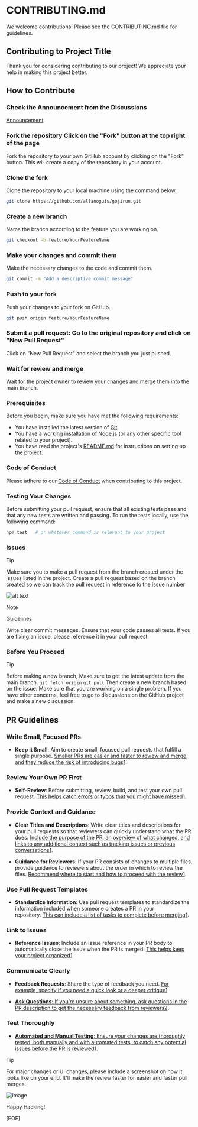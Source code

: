 # CONTRIBUTING.md

We welcome contributions! Please see the CONTRIBUTING.md file for guidelines.

## Contributing to Project Title

Thank you for considering contributing to our project! We appreciate your help in making this project better.

## How to Contribute

### Check the Announcement from the Discussions

[Announcement](https://github.com/allanoguis/Hacktoberfest-2024/discussions/27)

### **Fork the repository** Click on the "Fork" button at the top right of the page

Fork the repository to your own GitHub account by clicking on the "Fork" button. This will create a copy of the repository in your account.

### **Clone the  fork**

Clone the repository to your local machine using the command below.

```bash
git clone https://github.com/allanoguis/gojirun.git
```

### **Create a new branch**

Name the branch according to the feature you are working on.

```bash
git checkout -b feature/YourFeatureName
```

### **Make your changes and commit them**

Make the necessary changes to the code and commit them.

```bash
git commit -m "Add a descriptive commit message"
```

### **Push to your fork**

Push your changes to your fork on GitHub.

```bash
git push origin feature/YourFeatureName
```

### **Submit a pull request: Go to the original repository and click on "New Pull Request"**

Click on "New Pull Request" and select the branch you just pushed.

### **Wait for review and merge**

Wait for the project owner to review your changes and merge them into the main branch.

### **Prerequisites**

Before you begin, make sure you have met the following requirements:

- You have installed the latest version of [Git](https://git-scm.com/).
- You have a working installation of [Node.js](https://nodejs.org/) (or any other specific tool related to your project).
- You have read the project's [README.md](./README.md) for instructions on setting up the project.

### **Code of Conduct**

Please adhere to our [Code of Conduct](./CODE_OF_CONDUCT.md) when contributing to this project.

### **Testing Your Changes**

Before submitting your pull request, ensure that all existing tests pass and that any new tests are written and passing.
To run the tests locally, use the following command:

```bash
npm test   # or whatever command is relevant to your project
```

### Issues

> [!TIP]
> Make sure you to make a pull request from the branch created under the issues listed in the project.
> Create a pull request based on the branch created so we can track the pull request in reference to the issue number

![alt text](image.png)

> [!NOTE]
> Guidelines
>
> Write clear commit messages.
> Ensure that your code passes all tests.
> If you are fixing an issue, please reference it in your pull request.

### Before You Proceed

> [!TIP]
> Before making a new branch, Make sure to get the latest update from the main branch.
> `git fetch origin`
> `git pull`
> Then create a new branch based on the issue.
> Make sure that you are working on a single problem.
> If you have other concerns, feel free to go to discussions on the GitHub project and make a new discussion.

## PR Guidelines

### Write Small, Focused PRs

- **Keep it Small**: Aim to create small, focused pull requests that fulfill a single purpose. [Smaller PRs are easier and faster to review and merge, and they reduce the risk of introducing bugs1](https://docs.github.com/en/pull-requests/collaborating-with-pull-requests/getting-started/best-practices-for-pull-requests).

### Review Your Own PR First

- **Self-Review**: Before submitting, review, build, and test your own pull request. [This helps catch errors or typos that you might have missed1](https://docs.github.com/en/pull-requests/collaborating-with-pull-requests/getting-started/best-practices-for-pull-requests).

### Provide Context and Guidance

- **Clear Titles and Descriptions**: Write clear titles and descriptions for your pull requests so that reviewers can quickly understand what the PR does. [Include the purpose of the PR, an overview of what changed, and links to any additional context such as tracking issues or previous conversations1](https://docs.github.com/en/pull-requests/collaborating-with-pull-requests/getting-started/best-practices-for-pull-requests).

- **Guidance for Reviewers**: If your PR consists of changes to multiple files, provide guidance to reviewers about the order in which to review the files. [Recommend where to start and how to proceed with the review1](https://docs.github.com/en/pull-requests/collaborating-with-pull-requests/getting-started/best-practices-for-pull-requests).

### Use Pull Request Templates

- **Standardize Information**: Use pull request templates to standardize the information included when someone creates a PR in your repository. [This can include a list of tasks to complete before merging1](https://docs.github.com/en/pull-requests/collaborating-with-pull-requests/getting-started/best-practices-for-pull-requests).

### Link to Issues

- **Reference Issues**: Include an issue reference in your PR body to automatically close the issue when the PR is merged. [This helps keep your project organized1](https://docs.github.com/en/pull-requests/collaborating-with-pull-requests/getting-started/best-practices-for-pull-requests).

### Communicate Clearly

- **Feedback Requests**: Share the type of feedback you need. [For example, specify if you need a quick look or a deeper critique1](https://docs.github.com/en/pull-requests/collaborating-with-pull-requests/getting-started/best-practices-for-pull-requests).

- [**Ask Questions**: If you’re unsure about something, ask questions in the PR description to get the necessary feedback from reviewers2](https://github.blog/developer-skills/github/how-to-write-the-perfect-pull-request/).

### Test Thoroughly

- [**Automated and Manual Testing**: Ensure your changes are thoroughly tested, both manually and with automated tests, to catch any potential issues before the PR is reviewed1](https://docs.github.com/en/pull-requests/collaborating-with-pull-requests/getting-started/best-practices-for-pull-requests).

> [!TIP]
> For major changes or UI changes, please include a screenshot on how it looks like on your end.
> It'll make the review faster for easier and faster pull merges.

![image](https://github.com/user-attachments/assets/9ae950cb-5f8b-476f-8cd7-a00eaf989a8a)

Happy Hacking!

[EOF]
